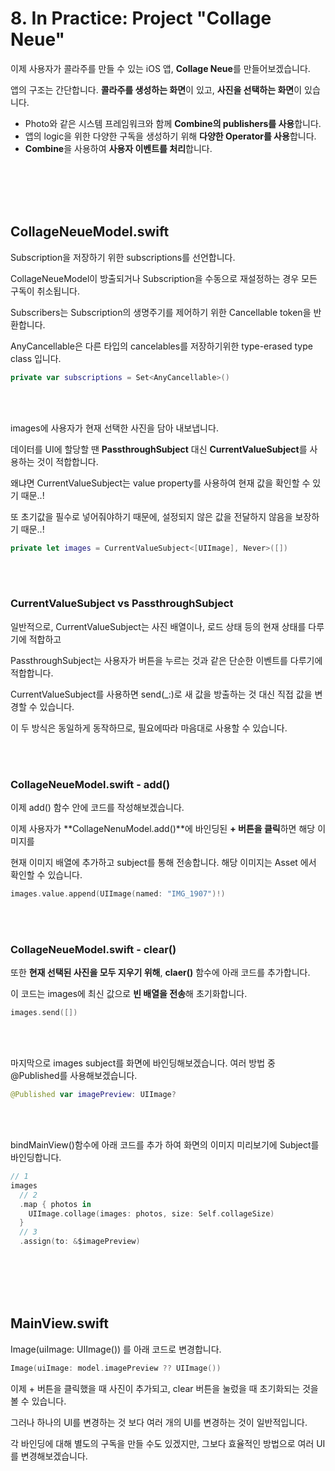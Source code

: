 # **8. In Practice: Project "Collage Neue"**

이제 사용자가 콜라주를 만들 수 있는 iOS 앱, **Collage Neue**를 만들어보겠습니다.

앱의 구조는 간단합니다. **콜라주를 생성하는 화면**이 있고, **사진을 선택하는 화면**이 있습니다.

- Photo와 같은 시스템 프레임워크와 함께 **Combine의 publishers를 사용**합니다.
- 앱의 logic을 위한 다양한 구독을 생성하기 위해 **다양한 Operator를 사용**합니다.
- **Combine**을 사용하여 **사용자 이벤트를 처리**합니다.

<br>
<br>
<br>
<br>

## CollageNeueModel.swift

Subscription을 저장하기 위한 subscriptions를 선언합니다.

CollageNeueModel이 방출되거나 Subscription을 수동으로 재설정하는 경우 모든 구독이 취소됩니다.

Subscribers는 Subscription의 생명주기를 제어하기 위한 Cancellable token을 반환합니다.

AnyCancellable은 다른 타입의 cancelables를 저장하기위한 type-erased type class 입니다.

```swift
private var subscriptions = Set<AnyCancellable>()
```

<br>
<br>

images에 사용자가 현재 선택한 사진을 담아 내보냅니다. 

데이터를 UI에 할당할 땐 **PassthroughSubject** 대신 **CurrentValueSubject**를 사용하는 것이 적합합니다.

왜냐면 CurrentValueSubject는 value property를 사용하여 현재 값을 확인할 수 있기 때문..!

또 초기값을 필수로 넣어줘야하기 때문에, 설정되지 않은 값을 전달하지 않음을 보장하기 때문..!



```swift
private let images = CurrentValueSubject<[UIImage], Never>([])
```

<br>
<br>

### CurrentValueSubject vs PassthroughSubject

일반적으로, CurrentValueSubject는 사진 배열이나, 로드 상태 등의 현재 상태를 다루기에 적합하고 

PassthroughSubject는 사용자가 버튼을 누르는 것과 같은 단순한 이벤트를 다루기에 적합합니다.

CurrentValueSubject를 사용하면 send(_:)로 새 값을 방출하는 것 대신 직접 값을 변경할 수 있습니다.

이 두 방식은 동일하게 동작하므로, 필요에따라 마음대로 사용할 수 있습니다.

<br>
<br>

### CollageNeueModel.swift - add()

이제 add() 함수 안에 코드를 작성해보겠습니다.

이제 사용자가 **CollageNenuModel.add()**에 바인딩된 **+ 버튼을 클릭**하면 해당 이미지를 

현재 이미지 배열에 추가하고 subject를 통해 전송합니다. 해당 이미지는 Asset 에서 확인할 수 있습니다.

```swift
images.value.append(UIImage(named: "IMG_1907")!)
```

<br>
<br>

### CollageNeueModel.swift - clear()

또한 **현재 선택된 사진을 모두 지우기 위해**, **claer()** 함수에 아래 코드를 추가합니다.

이 코드는 images에 최신 값으로 **빈 배열을 전송**해 초기화합니다.

```swift
images.send([])
```

<br>
<br>

마지막으로 images subject를 화면에 바인딩해보겠습니다. 여러 방법 중 @Published를 사용해보겠습니다.

```swift
@Published var imagePreview: UIImage?
```

<br>
<br>

bindMainView()함수에 아래 코드를 추가 하여 화면의 이미지 미리보기에 Subject를 바인딩합니다.

```swift
// 1
images
  // 2
  .map { photos in
    UIImage.collage(images: photos, size: Self.collageSize)
  }
  // 3
  .assign(to: &$imagePreview)
```

<br>
<br>
<br>
<br>

## MainView.swift

Image(uiImage: UIImage()) 를 아래 코드로 변경합니다.

```swift
Image(uiImage: model.imagePreview ?? UIImage())
```

이제 + 버튼을 클릭했을 때 사진이 추가되고, clear 버튼을 눌렀을 때 초기화되는 것을 볼 수 있습니다.

그러나 하나의 UI를 변경하는 것 보다 여러 개의 UI를 변경하는 것이 일반적입니다.

각 바인딩에 대해 별도의 구독을 만들 수도 있겠지만, 그보다 효율적인 방법으로 여러 UI를 변경해보겠습니다.